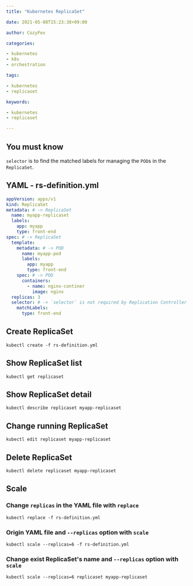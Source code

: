 ```yaml
---
title: "Kubernetes ReplicaSet"

date: 2021-05-08T15:23:38+09:00

author: CozyFex

categories:

- kubernetes
- k8s
- orchestration

tags:

- kubernetes
- replicaset

keywords:

- kubernetes
- replicaset

---
```


## You must know

`selector` is to find the matched labels for managing the `POD`s in the `ReplicaSet`.

## YAML - rs-definition.yml

```yaml
appVersion: apps/v1
kind: ReplicaSet
metadata: # -> ReplicaSet
  name: myapp-replicaset
  labels:
    app: myapp
    type: front-end
spec: # -> ReplicaSet
  template:
    metadata: # -> POD
      name: myapp-pod
      labels:
        app: myapp
        type: front-end
    spec: # -> POD
      containers:
        - name: nginx-continer
          image: nginx
  replicas: 3
  selector: # -> `selector` is not required by Replication Controller
    matchLabels:
      type: front-end
```

## Create ReplicaSet

```shell
kubectl create -f rs-definition.yml
```

## Show ReplicaSet list

```shell
kubectl get replicaset
```

## Show ReplicaSet detail

```shell
kubectl describe replicaset myapp-replicaset
```

## Change running ReplicaSet

```shell
kubectl edit replicaset myapp-replicaset
```

## Delete ReplicaSet

```shell
kubectl delete replicaset myapp-replicaset
```

## Scale

### Change `replicas` in the YAML file with `replace`

```shell
kubectl replace -f rs-definition.yml
```

### Origin YAML file and `--replicas` option with `scale`

```shell
kubectl scale --replicas=6 -f rs-definition.yml
```

### Change exist ReplicaSet's name and `--replicas` option with `scale`

```shell
kubectl scale --replicas=6 replicaset myapp-replicaset
```

